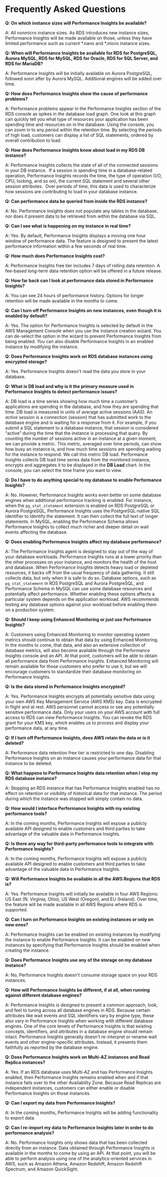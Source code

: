 # Frequently Asked Questions<a name="USER_PerfInsights.FAQ"></a>

**Q: On which instance sizes will Performance Insights be available?**

A: All nonmicro instance sizes\. As RDS introduces new instance sizes, Performance Insights will be made available on those, unless they have limited performance such as current \*\.nano and \*\.micro instance sizes\.

**Q: When will Performance Insights be available for RDS for PostgreSQL, Aurora MySQL, RDS for MySQL, RDS for Oracle, RDS for SQL Server, and RDS for MariaDB?**

A: Performance Insights will be initially available on Aurora PostgreSQL, followed soon after by Aurora MySQL\. Additional engines will be added over time\.

**Q: How does Performance Insights show the cause of performance problems?**

A: Performance problems appear in the Performance Insights section of the RDS console as spikes in the database load graph\. One look at this graph can quickly tell you what type of resources your application has been spending time and resources on in the database\. Using the console, you can zoom in to any period within the retention time\. By selecting the periods of high load, customers can display a list of SQL statements, ordered by overall contribution to load\.

**Q: How does Performance Insights know about load in my RDS DB instance?**

A: Performance Insights collects the state of all of the connected sessions in your DB instance\.  If a session is spending time in a database\-related operation, Performance Insights records the time, the type of operation \(I/O, CPU, locking, and so on\), the current SQL statement and several other session attributes\.  Over periods of time, this data is used to characterize how sessions are contributing to load in your database instance\.

**Q: Can performance data be queried from inside the RDS instance?**

A: No\. Performance Insights does not populate any tables in the database, nor does it present data to be retrieved from within the database via SQL\.

**Q: Can I see what is happening on my instance in real time?**

A: Yes\. By default, Performance Insights displays a moving one hour window of performance data\. The feature is designed to present the latest performance information within a few seconds of real time\.

**Q: How much does Performance Insights cost?**

A: Performance Insights free tier includes 7 days of rolling data retention\. A fee\-based long\-term data retention option will be offered in a future release\. 

**Q: How far back can I look at performance data stored in Performance Insights?**

A: You can see 24 hours of performance history\. Options for longer retention will be made available in the months to come\. 

**Q: Can I turn off Performance Insights on new instances, even though it is enabled by default?**

A: Yes\. The option for Performance Insights is selected by default in the AWS Management Console when you use the instance creation wizard\. You can de\-select the option in the wizard to prevent Performance Insights from being enabled\. You can also disable Performance Insights in an enabled instance by modifying the instance\.

**Q: Does Performance Insights work on RDS database instances using encrypted storage?**

A: Yes\. Performance Insights doesn't read the data you store in your database\.

**Q: What is DB load and why is it the primary measure used in Performance Insights to detect performance issues?**

A: DB load is a time series showing how much time a customer’s applications are spending in the database, and how they are spending that time\. DB load is measured in units of average active sessions \(AAS\)\. An *active session* is a connection \(session\) that has submitted work to the database engine and is waiting for a response from it\. For example, if you submit a SQL statement to a database instance, that session is considered “active” during the time that the instance is processing that query\. By counting the number of sessions active in an instance at a given moment, we can provide a metric\. This metric, averaged over time periods, can show how busy an instance is, and how much time sessions are spending waiting for the instance to respond\. We call this metric DB load\. Performance Insights collects DB load time series data from the monitored instance, encrypts and aggregates it to be displayed in the **DB Load** chart\. In the console, you can select the time frame you want to view\.

**Q: Do I have to do anything special to my database to enable Performance Insights?**

A: No\. However, Performance Insights works even better on some database engines when additional performance tracking is enabled\. For instance, when the `pg_stat_statement` extension is enabled on RDS PostgreSQL or Aurora PostgreSQL, Performance Insights uses the PostgreSQL\-native SQL identifier to identify the statement\. It can then collect the full text of longer statements\. In MySQL, enabling the Performance Schema allows Performance Insights to collect much richer and deeper detail on wait events affecting the database\.

**Q: Does enabling Performance Insights affect my database performance?**

A: The Performance Insights agent is designed to stay out of the way of your database workloads\. Performance Insights runs at a lower priority than the other processes on your instance, and monitors the health of the host and database\. When Performance Insights detects heavy load or depleted resources, it backs off from the usual frequency of data gathering\. It still collects data, but only when it is safe to do so\. Database options, such as `pg_stat_statement` in RDS PostgreSQL and Aurora PostgreSQL, and Performance Schema in MySQL can use some database resources and potentially affect performance\. Whether enabling these options affects a particular system depends on the application workload\. AWS recommends testing any database options against your workload before enabling them on a production system\.

**Q: Should I keep using Enhanced Monitoring or just use Performance Insights?**

A: Customers using Enhanced Monitoring to monitor operating system metrics should continue to obtain that data by using Enhanced Monitoring\. In the months to come, that data, and also an extensive collection of database metrics, will also become available through the Performance Insights console and an API\. At that point, customers will be able to obtain all performance data from Performance Insights\. Enhanced Monitoring will remain available for those customers who prefer to use it, but we will encourage customers to standardize their database monitoring on Performance Insights\. 

**Q: Is the data stored in Performance Insights encrypted?**

A: Yes\. Performance Insights encrypts all potentially sensitive data using your own AWS Key Management Service \(AWS KMS\) key\. Data is encrypted in flight and at rest\. AWS personnel cannot access or see any potentially sensitive performance data\. Only your users on your AWS account with full access to RDS can view Performance Insights\. You can revoke the RDS grant for your KMS key, which enables us to process and display your performance data, at any time\.

**Q: If I turn off Performance Insights, does AWS retain the data or is it deleted?**

A: Performance data retention free tier is restricted to one day\. Disabling Performance Insights on an instance causes your performance data for that instance to be deleted\.

**Q: What happens to Performance Insights data retention when I stop my RDS database instance?**

A: Stopping an RDS instance that has Performance Insights enabled has no effect on retention or visibility of historical data for that instance\. The period during which the instance was stopped will simply contain no data\.

**Q: How would I interface Performance Insights with my existing performance tools?** 

A: In the coming months, Performance Insights will expose a publicly available API designed to enable customers and third parties to take advantage of the valuable data in Performance Insights\.

**Q: Is there any way for third\-party performance tools to integrate with Performance Insights?**

A: In the coming months, Performance Insights will expose a publicly available API designed to enable customers and third parties to take advantage of the valuable data in Performance Insights\.

**Q: Will Performance Insights be available in all the AWS Regions that RDS is?**

A: Yes\. Performance Insights will initially be available in four AWS Regions: US East \(N\. Virginia, Ohio\), US West \(Oregon\), and EU \(Ireland\)\. Over time, the feature will be made available in all AWS Regions where RDS is supported\.

**Q: Can I turn on Performance Insights on existing instances or only on new ones?**

A: Performance Insights can be enabled on existing instances by modifying the instance to enable Performance Insights\. It can be enabled on new instances by specifying that Performance Insights should be enabled when creating the instance\.

**Q: Does Performance Insights use any of the storage on my database instance?**

A: No, Performance Insights doesn't consume storage space on your RDS instances\.

**Q: How will Performance Insights be different, if at all, when running against different database engines?**

A: Performance Insights is designed to present a common approach, look, and feel to tuning across all database engines in RDS\. Because certain attributes like wait events and SQL identifiers vary by engine type, these also vary in Performance Insights when working with different database engines\. One of the core tenets of Performance Insights is that existing concepts, identifiers, and attributes in a database engine should remain intact\. Performance Insights generally doesn't re\-interpret or rename wait events and other engine\-specific attributes\. Instead, it presents them faithfully as reported by the database engine\.

**Q: Does Performance Insights work on Multi\-AZ instances and Read Replica instances?**

A: Yes\. If an RDS database uses Multi\-AZ and has Performance Insights enabled, then Performance Insights remains enabled when and if that instance fails over to the other Availability Zone\. Because Read Replicas are independent instances, customers can either enable or disable Performance Insights on those instances\.

**Q: Can I export my data from Performance Insights?**

A: In the coming months, Performance Insights will be adding functionality to export data\. 

**Q: Can I re\-import my data to Performance Insights later in order to do performance analysis?**

A: No\. Performance Insights only shows data that has been collected directly from an instance\. Data obtained through Performance Insights is available in the months to come by using an API\. At that point, you will be able to perform analysis using one of the analytics\-oriented services in AWS, such as Amazon Athena, Amazon Redshift, Amazon Redshift Spectrum, and Amazon QuickSight\.